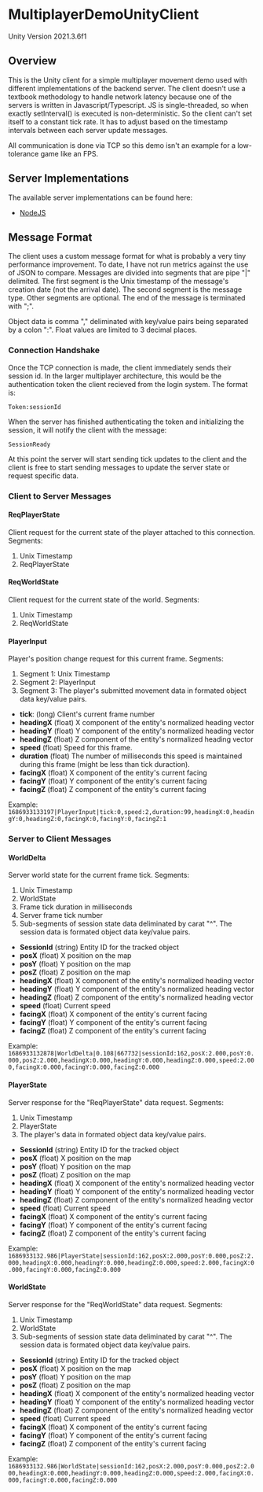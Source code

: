 # MultiplayerDemoUnityClient
Unity Version 2021.3.6f1

## Overview
This is the Unity client for a simple multiplayer movement demo used with different implementations of the backend server. The client doesn't use a textbook methodology to handle network latency because one of the servers is written in Javascript/Typescript. JS is single-threaded, so when exactly setInterval() is executed is non-deterministic. So the client can't set itself to a constant tick rate. It has to adjust based on the timestamp intervals between each server update messages.

All communication is done via TCP so this demo isn't an example for a low-tolerance game like an FPS.

## Server Implementations
The available server implementations can be found here:
- [NodeJS](https://https://github.com/jjkahrs/multiplayer-demo-server-ts)

## Message Format
The client uses a custom message format for what is probably a very tiny performance improvement. To date, I have not run metrics against the use of JSON to compare. Messages are divided into segments that are pipe "|" delimited. The first segment is the Unix timestamp of the message's creation date (not the arrival date). The second segment is the message type. Other segments are optional. The end of the message is terminated with ";".

Object data is comma "," deliminated with key/value pairs being separated by a colon ":". Float values are limited to 3 decimal places. 

### Connection Handshake
Once the TCP connection is made, the client immediately sends their session id. In the larger multiplayer architecture, this would be the authentication token the client recieved from the login system. The format is:

`Token:sessionId`

When the server has finished authenticating the token and initializing the session, it will notify the client with the message:

`SessionReady`

At this point the server will start sending tick updates to the client and the client is free to start sending messages to update the server state or request specific data.

### Client to Server Messages

#### ReqPlayerState
Client request for the current state of the player attached to this connection. Segments:
1. Unix Timestamp
2. ReqPlayerState

#### ReqWorldState
Client request for the current state of the world. Segments:
1. Unix Timestamp
2. ReqWorldState

#### PlayerInput
Player's position change request for this current frame. Segments:
1. Segment 1: Unix Timestamp
2. Segment 2: PlayerInput
3. Segment 3: The player's submitted movement data in formated object data key/value pairs.
- **tick**: (long) Client's current frame number
- **headingX** (float) X component of the entity's normalized heading vector
- **headingY** (float) Y component of the entity's normalized heading vector
- **headingZ** (float) Z component of the entity's normalized heading vector
- **speed** (float) Speed for this frame.
- **duration** (float) The number of milliseconds this speed is maintained during this frame (might be less than tick duraction).
- **facingX** (float) X component of the entity's current facing
- **facingY** (float) Y component of the entity's current facing
- **facingZ** (float) Z component of the entity's current facing

Example:
`1686933133197|PlayerInput|tick:0,speed:2,duration:99,headingX:0,headingY:0,headingZ:0,facingX:0,facingY:0,facingZ:1`

### Server to Client Messages

#### WorldDelta
Server world state for the current frame tick. Segments:
1. Unix Timestamp
2. WorldState
3. Frame tick duration in milliseconds
4. Server frame tick number
5. Sub-segments of session state data deliminated by carat "^". The session data is formated object data key/value pairs.
- **SessionId** (string) Entity ID for the tracked object
- **posX** (float) X position on the map
- **posY** (float) Y position on the map
- **posZ** (float) Z position on the map
- **headingX** (float) X component of the entity's normalized heading vector
- **headingY** (float) Y component of the entity's normalized heading vector
- **headingZ** (float) Z component of the entity's normalized heading vector
- **speed** (float) Current speed
- **facingX** (float) X component of the entity's current facing
- **facingY** (float) Y component of the entity's current facing
- **facingZ** (float) Z component of the entity's current facing

Example: 
`1686933132878|WorldDelta|0.108|667732|sessionId:162,posX:2.000,posY:0.000,posZ:2.000,headingX:0.000,headingY:0.000,headingZ:0.000,speed:2.000,facingX:0.000,facingY:0.000,facingZ:0.000`

#### PlayerState
Server response for the "ReqPlayerState" data request. Segments:
1. Unix Timestamp
2. PlayerState
3. The player's  data in formated object data key/value pairs.
- **SessionId** (string) Entity ID for the tracked object
- **posX** (float) X position on the map
- **posY** (float) Y position on the map
- **posZ** (float) Z position on the map
- **headingX** (float) X component of the entity's normalized heading vector
- **headingY** (float) Y component of the entity's normalized heading vector
- **headingZ** (float) Z component of the entity's normalized heading vector
- **speed** (float) Current speed
- **facingX** (float) X component of the entity's current facing
- **facingY** (float) Y component of the entity's current facing
- **facingZ** (float) Z component of the entity's current facing

Example:
`1686933132.986|PlayerState|sessionId:162,posX:2.000,posY:0.000,posZ:2.000,headingX:0.000,headingY:0.000,headingZ:0.000,speed:2.000,facingX:0.000,facingY:0.000,facingZ:0.000`

#### WorldState
Server response for the "ReqWorldState" data request. Segments:
1. Unix Timestamp
2. WorldState
3. Sub-segments of session state data deliminated by carat "^". The session data is formated object data key/value pairs.
- **SessionId** (string) Entity ID for the tracked object
- **posX** (float) X position on the map
- **posY** (float) Y position on the map
- **posZ** (float) Z position on the map
- **headingX** (float) X component of the entity's normalized heading vector
- **headingY** (float) Y component of the entity's normalized heading vector
- **headingZ** (float) Z component of the entity's normalized heading vector
- **speed** (float) Current speed
- **facingX** (float) X component of the entity's current facing
- **facingY** (float) Y component of the entity's current facing
- **facingZ** (float) Z component of the entity's current facing

Example:
`1686933132.986|WorldState|sessionId:162,posX:2.000,posY:0.000,posZ:2.000,headingX:0.000,headingY:0.000,headingZ:0.000,speed:2.000,facingX:0.000,facingY:0.000,facingZ:0.000`

